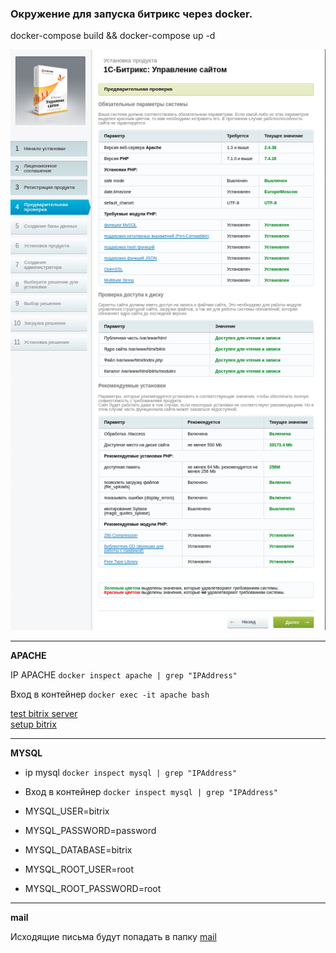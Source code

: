
<h3> Окружение для запуска битрикс через docker. </h3>
docker-compose build  && docker-compose up -d

![alt text](./settings.png "�������� ����� ���")
<hr>

**APACHE**

IP APACHE
 `docker inspect apache | grep "IPAddress"`

Вход в контейнер
`docker exec -it apache bash`

<a  href="http://127.0.0.1/bitrix_server_test.php">test bitrix server</a> <br>
<a  href="http://127.0.0.1/bitrixsetup.php">setup bitrix </a> <br>

<hr>

**MYSQL**

- ip mysql  `docker inspect mysql | grep "IPAddress"`
- Вход в контейнер `docker inspect mysql | grep "IPAddress"`

- MYSQL_USER=bitrix
- MYSQL_PASSWORD=password
- MYSQL_DATABASE=bitrix
- MYSQL_ROOT_USER=root
- MYSQL_ROOT_PASSWORD=root

<hr>

**mail**

Исходящие письма будут попадать в папку <a  href="./mail">mail</a> <br>


